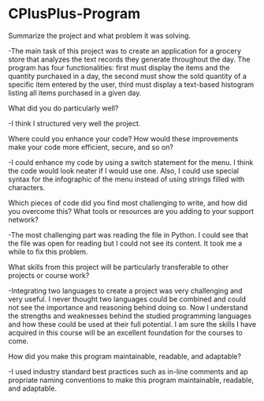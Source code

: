 # CPlusPlus-Program
Summarize the project and what problem it was solving. 

-The main task of this project was to create an application for a grocery store that analyzes the text records they generate throughout the day. The program has four functionalities: first must display the items and the quantity purchased in a day, the second must show the sold quantity of a specific item entered by the user, third must display a text-based histogram listing all items purchased in a given day. 

What did you do particularly well? 

-I think I structured very well the project. 

Where could you enhance your code? How would these improvements make your code more efficient, secure, and so on? 

-I could enhance my code by using a switch statement for the menu. I think the code would look neater if I would use one. Also, I could use special syntax for the infographic of the menu instead of using strings filled with characters. 

Which pieces of code did you find most challenging to write, and how did you overcome this? What tools or resources are you adding to your support network? 

-The most challenging part was reading the file in Python. I could see that the file was open for reading but I could not see its content. It took me a while to fix this problem. 

What skills from this project will be particularly transferable to other projects or course work? 

-Integrating two languages to create a project was very challenging and very useful. I never thought two languages could be combined and could not see the importance and reasoning behind doing so. Now I understand the strengths and weaknesses behind the studied programming languages and how these could be used at their full potential. I am sure the skills I have acquired in this course will be an excellent foundation for the courses to come. 

How did you make this program maintainable, readable, and adaptable? 

-I used industry standard best practices such as in-line comments and ap propriate naming conventions to make this program maintainable, readable, and adaptable. 
